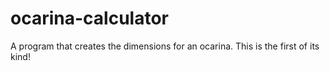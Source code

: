 # ocarina-calculator
A program that creates the dimensions for an ocarina. This is the first of its kind!
